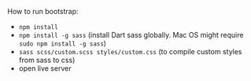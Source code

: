 
How to run bootstrap:
- `npm install`
- `npm install -g sass` (install Dart sass globally. Mac OS might require `sudo npm install -g sass`)
- `sass scss/custom.scss styles/custom.css` (to compile custom styles from sass to css)
- open live server
